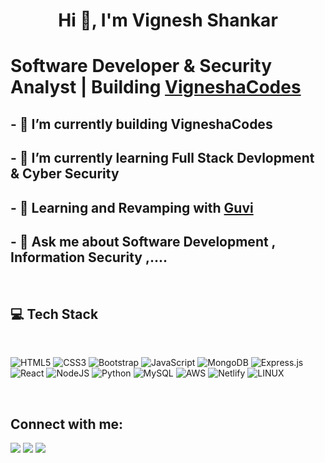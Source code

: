 <h1 align="center">Hi 👋, I'm Vignesh Shankar </h1>

# Software Developer & Security Analyst | Building [VigneshaCodes](https://github.com/vigneshacodes) 

## - 🔭 I’m currently building VigneshaCodes
## - 🌱 I’m currently learning Full Stack Devlopment & Cyber Security 
## - 👯 Learning and Revamping with [Guvi](https://www.guvi.in/)
## - 💬 Ask me about Software Development , Information Security ,....

<br/>

## 💻 Tech Stack
<br/>

![HTML5](https://img.shields.io/badge/html5-%23E34F26.svg?style=for-the-badge&logo=html5&logoColor=white) 
![CSS3](https://img.shields.io/badge/css3-%231572B6.svg?style=for-the-badge&logo=css3&logoColor=white) 
![Bootstrap](https://img.shields.io/badge/bootstrap-%23563D7C.svg?style=for-the-badge&logo=bootstrap&logoColor=white) 
![JavaScript](https://img.shields.io/badge/javascript-%23323330.svg?style=for-the-badge&logo=javascript&logoColor=%23F7DF1E)
![MongoDB](https://img.shields.io/badge/MongoDB-%234ea94b.svg?style=for-the-badge&logo=mongodb&logoColor=white) 
![Express.js](https://img.shields.io/badge/express.js-%23404d59.svg?style=for-the-badge&logo=express&logoColor=%2361DAFB) 
![React](https://img.shields.io/badge/react-%2320232a.svg?style=for-the-badge&logo=react&logoColor=%2361DAFB) 
![NodeJS](https://img.shields.io/badge/node.js-6DA55F?style=for-the-badge&logo=node.js&logoColor=white) 
![Python](https://img.shields.io/badge/python-3670A0?style=for-the-badge&logo=python&logoColor=ffdd54) 
![MySQL](https://img.shields.io/badge/mysql-%2300f.svg?style=for-the-badge&logo=mysql&logoColor=white)
![AWS](https://img.shields.io/badge/AWS-%23FF9900.svg?style=for-the-badge&logo=amazon-aws&logoColor=white) 
![Netlify](https://img.shields.io/badge/netlify-%23000000.svg?style=for-the-badge&logo=netlify&logoColor=#00C7B7) 
![LINUX](https://img.shields.io/badge/Linux-FCC624?style=for-the-badge&logo=linux&logoColor=black)

<br/>


## Connect with me:
<p align="center">

<a href = "https://www.instagram.com/vigneshacodes/"><img src="https://img.icons8.com/fluent/48/000000/instagram-new.png"/></a>
<a href = "https://www.linkedin.com/in/vigneshacodes/"><img src="https://img.icons8.com/fluent/48/000000/linkedin.png"/></a>
<a href = "https://twitter.com/vigneshacodes"><img src="https://img.icons8.com/fluent/48/000000/twitter.png"/></a>

</p>
